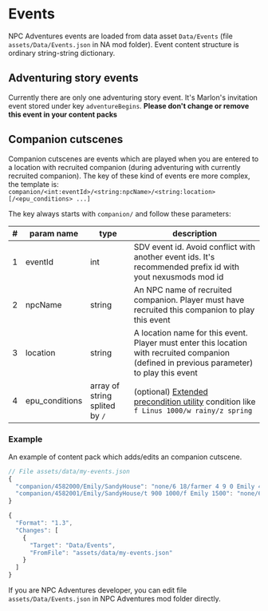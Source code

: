 ﻿# Events

NPC Adventures events are loaded from data asset `Data/Events` (file `assets/Data/Events.json` in NA mod folder). Event content structure is ordinary string-string dictionary.

## Adventuring story events

Currently there are only one adventuring story event. It's Marlon's invitation event stored under key `adventureBegins`. **Please don't change or remove this event in your content packs**

## Companion cutscenes

Companion cutscenes are events which are played when you are entered to a location with recruited companion (during adventuring with currently recruited companion). The key of these kind of events ere more complex, the template is: `companion/<int:eventId>/<string:npcName>/<string:location>[/<epu_conditions> ...]`

The key always starts with `companion/` and follow these parameters:

| # | param name | type | description |
| --- | ---------- | ---- | -------------------------------- |
| 1 | eventId | int | SDV event id. Avoid conflict with another event ids. It's recommended prefix id with yout nexusmods mod id |
| 2 | npcName | string | An NPC name of recruited companion. Player must have recruited this companion to play this event |
| 3 | location | string | A location name for this event. Player must enter this location with recruited companion (defined in previous parameter) to play this event |
| 4 | epu_conditions | array of string splited by `/` | (optional) [Extended precondition utility](https://github.com/ChroniclerCherry/stardew-valley-mods/blob/master/ExpandedPreconditionsUtility/README.md) condition like `f Linus 1000/w rainy/z spring`

### Example

An example of content pack which adds/edits an companion cutscene.

```js
// File assets/data/my-events.json
{
  "companion/4582000/Emily/SandyHouse": "none/6 18/farmer 4 9 0 Emily 4 8 0 Sandy 2 5 2 Bouncer 17 3 2/pause 1000/skippable/pause 200" // prefix 4582 is NPC Adventures nexusmods mod id. Dont' use this prefix, use another one in your content pack
  "companion/4582001/Emily/SandyHouse/t 900 1000/f Emily 1500": "none/6 18/farmer 4 9 0 Emily 4 8 0 Sandy 2 5 2 Bouncer 17 3 2/pause 1000/skippable/pause 200"
}
```

```js
{
  "Format": "1.3",
  "Changes": [
    {
      "Target": "Data/Events",
      "FromFile": "assets/data/my-events.json"
    }
  ]
}
```

If you are NPC Adventures developer, you can edit file `assets/Data/Events.json` in NPC Adventures mod folder directly.
